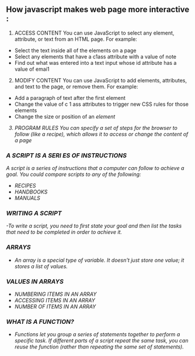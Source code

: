 ## How javascript makes web page more interactive :

1. ACCESS CONTENT
You can use JavaScript to select any
element, attribute, or text from an
HTML page. For example:
- Select the text inside all of the <hl>
elements on a page
- Select any elements that have a
c1ass attribute with a value of note
- Find out what was entered into a
text input whose id attribute has a
value of emai1

2. MODIFY CONTENT
You can use JavaScript to add
elements, attributes, and text to the
page, or remove them. For example:
- Add a paragraph of text after the
first <hl> element
- Change the value of c 1 ass
attributes to trigger new CSS rules
for those elements
- Change the size or position of an
<i mg> element 

3. PROGRAM RULES
You can specify a set of steps for
the browser to follow (like a recipe),
which allows it to access or change the
content of a page

### A SCRIPT IS A SERI ES OF INSTRUCTIONS

A script is a series of instructions that a computer can follow to achieve a goal.
You could compare scripts to any of the following: 
- RECIPES 
- HANDBOOKS
- MANUALS 

### WRITING A SCRIPT

-To write a script, you need to first
state your goal and then list the
tasks that need to be completed in
order to achieve it.

### ARRAYS 

- An array is a special type of variable. It doesn't
just store one value; it stores a list of values. 

### VALUES IN ARRAYS 

- NUMBERING ITEMS IN AN ARRAY 
- ACCESSING ITEMS IN AN ARRAY 
- NUMBER OF ITEMS IN AN ARRAY 

### WHAT IS A FUNCTION? 

- Functions let you group a series of statements together to perform a
specific task. If different parts of a script repeat the same task, you can
reuse the function (rather than repeating the same set of statements). 
